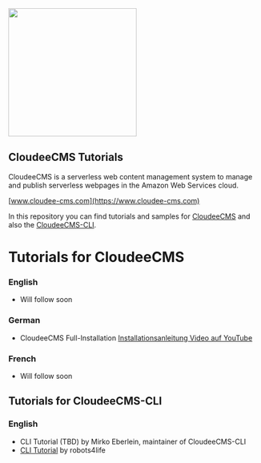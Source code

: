 
<img src="https://cdn.cloudee-cms.com/img/CloudeeCMS-h0bb.svg" width="256">

## CloudeeCMS Tutorials

CloudeeCMS is a serverless web content management system 
to manage and publish serverless webpages in the Amazon Web Services cloud.

[www.cloudee-cms.com](https://www.cloudee-cms.com)

In this repository you can find tutorials and samples for [CloudeeCMS](https://github.com/WebGateConsultingAG/CloudeeCMS) and also the [CloudeeCMS-CLI](https://github.com/WebGateConsultingAG/CloudeeCMS-CLI).

# Tutorials for CloudeeCMS

### English

- Will follow soon

### German

- CloudeeCMS Full-Installation [Installationsanleitung Video auf YouTube](https://www.youtube.com/watch?v=50I0hVICLN8)

### French

- Will follow soon

## Tutorials for CloudeeCMS-CLI

### English

- CLI Tutorial (TBD) by Mirko Eberlein, maintainer of CloudeeCMS-CLI
- [CLI Tutorial](https://github.com/robots4life/cloudee-cli-workflow) by robots4life

